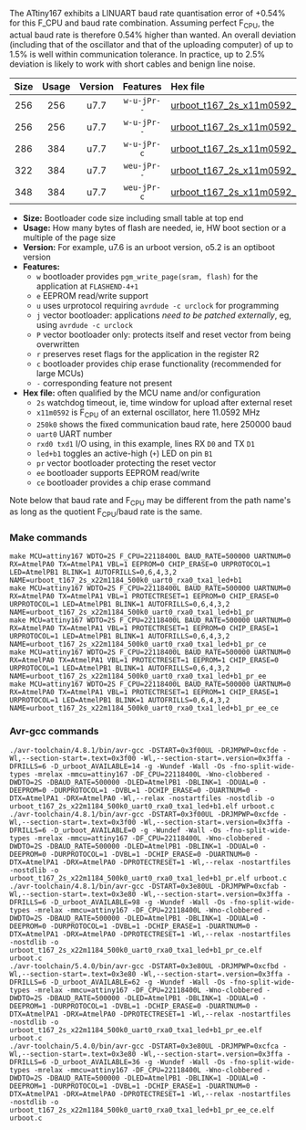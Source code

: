 The ATtiny167 exhibits a LINUART baud rate quantisation error of +0.54% for this F_CPU and baud rate combination. Assuming perfect F<sub>CPU</sub>, the actual baud rate is therefore 0.54% higher than wanted. An overall deviation (including that of the oscillator and that of the uploading computer) of up to 1.5% is well within communication tolerance. In practice, up to 2.5% deviation is likely to work with short cables and benign line noise.

|Size|Usage|Version|Features|Hex file|
|:-:|:-:|:-:|:-:|:--|
|256|256|u7.7|`w-u-jPr--`|[urboot_t167_2s_x11m0592_250k0_uart0_rxa0_txa1_led+b1.hex](https://raw.githubusercontent.com/stefanrueger/urboot.hex/main/mcus/attiny167/watchdog_2_s/external_oscillator_x/11m059200_hz/%2B250k0_baud/uart0_rxa0_txa1/led%2Bb1/urboot_t167_2s_x11m0592_250k0_uart0_rxa0_txa1_led%2Bb1.hex)|
|256|256|u7.7|`w-u-jPr--`|[urboot_t167_2s_x11m0592_250k0_uart0_rxa0_txa1_led+b1_pr.hex](https://raw.githubusercontent.com/stefanrueger/urboot.hex/main/mcus/attiny167/watchdog_2_s/external_oscillator_x/11m059200_hz/%2B250k0_baud/uart0_rxa0_txa1/led%2Bb1/urboot_t167_2s_x11m0592_250k0_uart0_rxa0_txa1_led%2Bb1_pr.hex)|
|286|384|u7.7|`w-u-jPr-c`|[urboot_t167_2s_x11m0592_250k0_uart0_rxa0_txa1_led+b1_pr_ce.hex](https://raw.githubusercontent.com/stefanrueger/urboot.hex/main/mcus/attiny167/watchdog_2_s/external_oscillator_x/11m059200_hz/%2B250k0_baud/uart0_rxa0_txa1/led%2Bb1/urboot_t167_2s_x11m0592_250k0_uart0_rxa0_txa1_led%2Bb1_pr_ce.hex)|
|322|384|u7.7|`weu-jPr--`|[urboot_t167_2s_x11m0592_250k0_uart0_rxa0_txa1_led+b1_pr_ee.hex](https://raw.githubusercontent.com/stefanrueger/urboot.hex/main/mcus/attiny167/watchdog_2_s/external_oscillator_x/11m059200_hz/%2B250k0_baud/uart0_rxa0_txa1/led%2Bb1/urboot_t167_2s_x11m0592_250k0_uart0_rxa0_txa1_led%2Bb1_pr_ee.hex)|
|348|384|u7.7|`weu-jPr-c`|[urboot_t167_2s_x11m0592_250k0_uart0_rxa0_txa1_led+b1_pr_ee_ce.hex](https://raw.githubusercontent.com/stefanrueger/urboot.hex/main/mcus/attiny167/watchdog_2_s/external_oscillator_x/11m059200_hz/%2B250k0_baud/uart0_rxa0_txa1/led%2Bb1/urboot_t167_2s_x11m0592_250k0_uart0_rxa0_txa1_led%2Bb1_pr_ee_ce.hex)|

- **Size:** Bootloader code size including small table at top end
- **Usage:** How many bytes of flash are needed, ie, HW boot section or a multiple of the page size
- **Version:** For example, u7.6 is an urboot version, o5.2 is an optiboot version
- **Features:**
  + `w` bootloader provides `pgm_write_page(sram, flash)` for the application at `FLASHEND-4+1`
  + `e` EEPROM read/write support
  + `u` uses urprotocol requiring `avrdude -c urclock` for programming
  + `j` vector bootloader: applications *need to be patched externally*, eg, using `avrdude -c urclock`
  + `P` vector bootloader only: protects itself and reset vector from being overwritten
  + `r` preserves reset flags for the application in the register R2
  + `c` bootloader provides chip erase functionality (recommended for large MCUs)
  + `-` corresponding feature not present
- **Hex file:** often qualified by the MCU name and/or configuration
  + `2s` watchdog timeout, ie, time window for upload after external reset
  + `x11m0592` is F<sub>CPU</sub> of an external oscillator, here 11.0592 MHz
  + `250k0` shows the fixed communication baud rate, here 250000 baud
  + `uart0` UART number
  + `rxd0 txd1` I/O using, in this example, lines RX `D0` and TX `D1`
  + `led+b1` toggles an active-high (`+`) LED on pin `B1`
  + `pr` vector bootloader protecting the reset vector
  + `ee` bootloader supports EEPROM read/write
  + `ce` bootloader provides a chip erase command


Note below that baud rate and F<sub>CPU</sub> may be different from the path name's as long as the quotient F<sub>CPU</sub>/baud rate is the same.

### Make commands
```
make MCU=attiny167 WDTO=2S F_CPU=22118400L BAUD_RATE=500000 UARTNUM=0 RX=AtmelPA0 TX=AtmelPA1 VBL=1 EEPROM=0 CHIP_ERASE=0 URPROTOCOL=1 LED=AtmelPB1 BLINK=1 AUTOFRILLS=0,6,4,3,2 NAME=urboot_t167_2s_x22m1184_500k0_uart0_rxa0_txa1_led+b1
make MCU=attiny167 WDTO=2S F_CPU=22118400L BAUD_RATE=500000 UARTNUM=0 RX=AtmelPA0 TX=AtmelPA1 VBL=1 PROTECTRESET=1 EEPROM=0 CHIP_ERASE=0 URPROTOCOL=1 LED=AtmelPB1 BLINK=1 AUTOFRILLS=0,6,4,3,2 NAME=urboot_t167_2s_x22m1184_500k0_uart0_rxa0_txa1_led+b1_pr
make MCU=attiny167 WDTO=2S F_CPU=22118400L BAUD_RATE=500000 UARTNUM=0 RX=AtmelPA0 TX=AtmelPA1 VBL=1 PROTECTRESET=1 EEPROM=0 CHIP_ERASE=1 URPROTOCOL=1 LED=AtmelPB1 BLINK=1 AUTOFRILLS=0,6,4,3,2 NAME=urboot_t167_2s_x22m1184_500k0_uart0_rxa0_txa1_led+b1_pr_ce
make MCU=attiny167 WDTO=2S F_CPU=22118400L BAUD_RATE=500000 UARTNUM=0 RX=AtmelPA0 TX=AtmelPA1 VBL=1 PROTECTRESET=1 EEPROM=1 CHIP_ERASE=0 URPROTOCOL=1 LED=AtmelPB1 BLINK=1 AUTOFRILLS=0,6,4,3,2 NAME=urboot_t167_2s_x22m1184_500k0_uart0_rxa0_txa1_led+b1_pr_ee
make MCU=attiny167 WDTO=2S F_CPU=22118400L BAUD_RATE=500000 UARTNUM=0 RX=AtmelPA0 TX=AtmelPA1 VBL=1 PROTECTRESET=1 EEPROM=1 CHIP_ERASE=1 URPROTOCOL=1 LED=AtmelPB1 BLINK=1 AUTOFRILLS=0,6,4,3,2 NAME=urboot_t167_2s_x22m1184_500k0_uart0_rxa0_txa1_led+b1_pr_ee_ce
```

### Avr-gcc commands
```
./avr-toolchain/4.8.1/bin/avr-gcc -DSTART=0x3f00UL -DRJMPWP=0xcfde -Wl,--section-start=.text=0x3f00 -Wl,--section-start=.version=0x3ffa -DFRILLS=6 -D_urboot_AVAILABLE=14 -g -Wundef -Wall -Os -fno-split-wide-types -mrelax -mmcu=attiny167 -DF_CPU=22118400L -Wno-clobbered -DWDTO=2S -DBAUD_RATE=500000 -DLED=AtmelPB1 -DBLINK=1 -DDUAL=0 -DEEPROM=0 -DURPROTOCOL=1 -DVBL=1 -DCHIP_ERASE=0 -DUARTNUM=0 -DTX=AtmelPA1 -DRX=AtmelPA0 -Wl,--relax -nostartfiles -nostdlib -o urboot_t167_2s_x22m1184_500k0_uart0_rxa0_txa1_led+b1.elf urboot.c
./avr-toolchain/4.8.1/bin/avr-gcc -DSTART=0x3f00UL -DRJMPWP=0xcfde -Wl,--section-start=.text=0x3f00 -Wl,--section-start=.version=0x3ffa -DFRILLS=6 -D_urboot_AVAILABLE=0 -g -Wundef -Wall -Os -fno-split-wide-types -mrelax -mmcu=attiny167 -DF_CPU=22118400L -Wno-clobbered -DWDTO=2S -DBAUD_RATE=500000 -DLED=AtmelPB1 -DBLINK=1 -DDUAL=0 -DEEPROM=0 -DURPROTOCOL=1 -DVBL=1 -DCHIP_ERASE=0 -DUARTNUM=0 -DTX=AtmelPA1 -DRX=AtmelPA0 -DPROTECTRESET=1 -Wl,--relax -nostartfiles -nostdlib -o urboot_t167_2s_x22m1184_500k0_uart0_rxa0_txa1_led+b1_pr.elf urboot.c
./avr-toolchain/4.8.1/bin/avr-gcc -DSTART=0x3e80UL -DRJMPWP=0xcfab -Wl,--section-start=.text=0x3e80 -Wl,--section-start=.version=0x3ffa -DFRILLS=6 -D_urboot_AVAILABLE=98 -g -Wundef -Wall -Os -fno-split-wide-types -mrelax -mmcu=attiny167 -DF_CPU=22118400L -Wno-clobbered -DWDTO=2S -DBAUD_RATE=500000 -DLED=AtmelPB1 -DBLINK=1 -DDUAL=0 -DEEPROM=0 -DURPROTOCOL=1 -DVBL=1 -DCHIP_ERASE=1 -DUARTNUM=0 -DTX=AtmelPA1 -DRX=AtmelPA0 -DPROTECTRESET=1 -Wl,--relax -nostartfiles -nostdlib -o urboot_t167_2s_x22m1184_500k0_uart0_rxa0_txa1_led+b1_pr_ce.elf urboot.c
./avr-toolchain/5.4.0/bin/avr-gcc -DSTART=0x3e80UL -DRJMPWP=0xcfbd -Wl,--section-start=.text=0x3e80 -Wl,--section-start=.version=0x3ffa -DFRILLS=6 -D_urboot_AVAILABLE=62 -g -Wundef -Wall -Os -fno-split-wide-types -mrelax -mmcu=attiny167 -DF_CPU=22118400L -Wno-clobbered -DWDTO=2S -DBAUD_RATE=500000 -DLED=AtmelPB1 -DBLINK=1 -DDUAL=0 -DEEPROM=1 -DURPROTOCOL=1 -DVBL=1 -DCHIP_ERASE=0 -DUARTNUM=0 -DTX=AtmelPA1 -DRX=AtmelPA0 -DPROTECTRESET=1 -Wl,--relax -nostartfiles -nostdlib -o urboot_t167_2s_x22m1184_500k0_uart0_rxa0_txa1_led+b1_pr_ee.elf urboot.c
./avr-toolchain/5.4.0/bin/avr-gcc -DSTART=0x3e80UL -DRJMPWP=0xcfca -Wl,--section-start=.text=0x3e80 -Wl,--section-start=.version=0x3ffa -DFRILLS=6 -D_urboot_AVAILABLE=36 -g -Wundef -Wall -Os -fno-split-wide-types -mrelax -mmcu=attiny167 -DF_CPU=22118400L -Wno-clobbered -DWDTO=2S -DBAUD_RATE=500000 -DLED=AtmelPB1 -DBLINK=1 -DDUAL=0 -DEEPROM=1 -DURPROTOCOL=1 -DVBL=1 -DCHIP_ERASE=1 -DUARTNUM=0 -DTX=AtmelPA1 -DRX=AtmelPA0 -DPROTECTRESET=1 -Wl,--relax -nostartfiles -nostdlib -o urboot_t167_2s_x22m1184_500k0_uart0_rxa0_txa1_led+b1_pr_ee_ce.elf urboot.c
```

